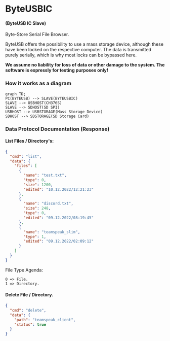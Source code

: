 # ByteUSBIC

#### (ByteUSB IC Slave)

Byte-Store Serial File Browser.

ByteUSB offers the possibility to use a mass storage device, although these have been locked on the respective computer.
The data is transmitted purely serially, which is why most locks can be bypassed here.

**We assume no liability for loss of data or other damage to the system. The software is expressly for testing purposes
only!**

### How it works as a diagram

```mermaid
graph TD;
PC(BYTEUSB) --> SLAVE(BYTEUSBIC)
SLAVE --> USBHOST(CH376S)
SLAVE --> SDHOST(SD SPI)
USBHOST --> USBSTORAGE(Mass Storage Device)
SDHOST --> SDSTORAGE(SD Storage Card)
```

### Data Protocol Documentation (Response)

#### List Files / Directory's:

```json
{
  "cmd": "list",
  "data": {
    "files": [
      {
        "name": "test.txt",
        "type": 0,
        "size": 1200,
        "edited": "10.12.2022/12:21:23"
      },
      {
        "name": "discord.txt",
        "size": 248,
        "type": 0,
        "edited": "09.12.2022/08:19:45"
      },
      {
        "name": "teamspeak_slim",
        "type": 1,
        "edited": "09.12.2022/02:09:12"
      }
    ]
  }
}
```

File Type Agenda:

```
0 => File.
1 => Directory.
```

#### Delete File / Directory.

```json
{
  "cmd": "delete",
  "data": {
    "path": "teamspeak_client",
    "status": true
  }
}
```